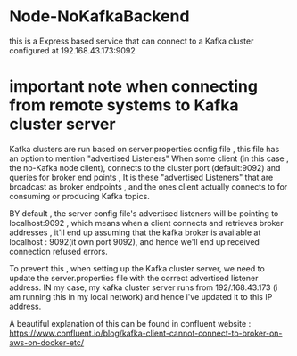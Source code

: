 # Node-NoKafkaBackend
this is a Express based service that can connect to a Kafka cluster configured at 192.168.43.173:9092

# important note when connecting from remote systems to Kafka cluster server
Kafka clusters are run based on server.properties config file , this file has an option to mention "advertised Listeners"
When some client (in this case , the no-Kafka node client),  connects to the  cluster port (default:9092) and queries for
broker end points , It is these  "advertised Listeners" that are broadcast as 
broker endpoints , and  the ones  client actually connects to for consuming or producing Kafka topics.

BY default , the server config file's advertised listeners will be pointing to localhost:9092 , which means when a client connects
and retrieves broker addresses , it'll end up assuming that the kafka broker is available at localhost : 9092(it own port 9092), and hence
we'll end up received connection refused errors.

To prevent this , when setting up the Kafka cluster server, we need to update the server.properties file with the correct advertised listener address.
IN my case, my kafka cluster server runs from 192/.168.43.173 (i am running this in my local network) and hence i've updated it to this IP address.

A beautiful explanation of this can be found in confluent website : https://www.confluent.io/blog/kafka-client-cannot-connect-to-broker-on-aws-on-docker-etc/
